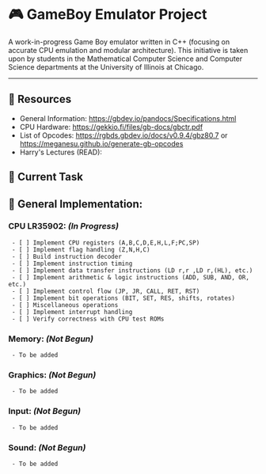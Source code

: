 # 🎮 GameBoy Emulator Project

A work-in-progress Game Boy emulator written in C++ (focusing on accurate CPU emulation and modular architecture). This initiative is taken upon by students in
the Mathematical Computer Science and Computer Science departments at the University of Illinois at Chicago.

---

## 📘 Resources
 - General Information: https://gbdev.io/pandocs/Specifications.html
 - CPU Hardware: https://gekkio.fi/files/gb-docs/gbctr.pdf
 - List of Opcodes: https://rgbds.gbdev.io/docs/v0.9.4/gbz80.7 or https://meganesu.github.io/generate-gb-opcodes
 - Harry's Lectures (READ):


## 🚧 Current Task

## 🧩 General Implementation:

 ### **CPU LR35902**: _(In Progress)_
     - [ ] Implement CPU registers (A,B,C,D,E,H,L,F;PC,SP)
     - [ ] Implement flag handling (Z,N,H,C)
     - [ ] Build instruction decoder
     - [ ] Implement instruction timing
     - [ ] Implement data transfer instructions (LD r,r ,LD r,(HL), etc.)
     - [ ] Implement arithmetic & logic instructions (ADD, SUB, AND, OR, etc.)
     - [ ] Implement control flow (JP, JR, CALL, RET, RST)
     - [ ] Implement bit operations (BIT, SET, RES, shifts, rotates)
     - [ ] Miscellaneous operations
     - [ ] Implement interrupt handling
     - [ ] Verify correctness with CPU test ROMs
 ### Memory:  _(Not Begun)_
     - To be added
 ### Graphics:  _(Not Begun)_
     - To be added
 ### Input:  _(Not Begun)_
     - To be added
 ### Sound: _(Not Begun)_
     - To be added


    
